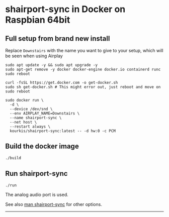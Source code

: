 # shairport-sync in Docker on Raspbian 64bit

## Full setup from brand new install

Replace `Downstairs` with the name you want to give to your setup, which will be seen when using Airplay

```
sudo apt update -y && sudo apt upgrade -y
sudo apt-get remove -y docker docker-engine docker.io containerd runc
sudo reboot

curl -fsSL https://get.docker.com -o get-docker.sh
sudo sh get-docker.sh # This might error out, just reboot and move on
sudo reboot

sudo docker run \
  -d \
  --device /dev/snd \
  --env AIRPLAY_NAME=Downstairs \
  --name shairport-sync \
  --net host \
  --restart always \
  kourkis/shairport-sync:latest -- -d hw:0 -c PCM 

```


## Build the docker image
```bash
./build
```

## Run shairport-sync
```bash
./run
```

The analog audio port is used.

See also [man shairport-sync] for other options.

---

[man shairport-sync]: http://htmlpreview.github.io/?https://github.com/mikebrady/shairport-sync/blob/master/man/shairport-sync.html

